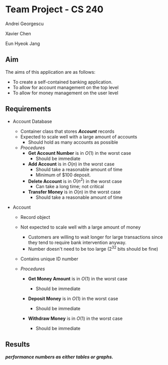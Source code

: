 # Team Project - CS 240

Andrei Georgescu

Xavier Chen

Eun Hyeok Jang

## Aim

The aims of this application are as follows:

- To create a self-contained banking application.
- To allow for account management on the top level
- To allow for money management on the user level

## Requirements

- Account Database

  - Container class that stores ***Account*** records
  - Expected to scale well with a large amount of accounts
    - Should hold as many accounts as possible
  - *Procedures*
    - **Get Account Number** is in $O(1)$ in the worst case
      - Should be immediate
    - **Add Account** is in $O(n)$ in the worst case
      - Should take a reasonable amount of time
      - Minimum of $100 deposit.
    - **Delete Account** is in $O(n^2)$ in the worst case
      - Can take a long time; not critical
    - **Transfer Money** is in $O(n)$ in the worst case
      - Should take a reasonable amount of time

- Account

  - Record object

  - Not expected to scale well with a large amount of money

    - Customers are willing to wait longer for large transactions since they tend to require bank intervention anyway.
    - Number doesn't need to be too large ($2^{32}$ bits should be fine)

  - Contains unique ID number

  - *Procedures*

    - **Get Money Amount** is in $O(1)$ in the worst case
      - Should be immediate

    - **Deposit Money** is in $O(1)$ in the worst case
      - Should be immediate
    - **Withdraw Money** is in $O(1)$ in the worst case
      - Should be immediate

## Results

***performance numbers as either tables or graphs.***